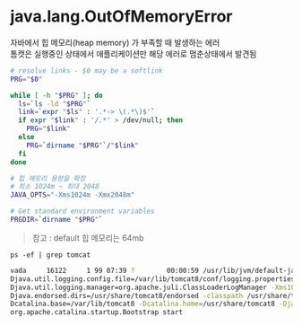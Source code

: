 # java.lang.OutOfMemoryError  
자바에서 힙 메모리(heap memory) 가 부족할 때 발생하는 에러  
톰캣은 실행중인 상태에서 애플리케이션만 해당 에러로 멈춘상태에서 발견됨  
```.sh
# resolve links - $0 may be a softlink
PRG="$0"

while [ -h "$PRG" ]; do
  ls=`ls -ld "$PRG"`
  link=`expr "$ls" : '.*-> \(.*\)$'`
  if expr "$link" : '/.*' > /dev/null; then
    PRG="$link"
  else
    PRG=`dirname "$PRG"`/"$link"
  fi
done

# 힙 메모리 용량을 확장
# 최소 1024m ~ 최대 2048
JAVA_OPTS="-Xms1024m -Xmx2048m" 

# Get standard environment variables
PRGDIR=`dirname "$PRG"`
```
> 참고 : default 힙 메모리는 64mb

```ps -ef | grep tomcat```
```.sh
vada     16122     1 99 07:39 ?        00:00:59 /usr/lib/jvm/default-java/bin/java -
Djava.util.logging.config.file=/var/lib/tomcat8/conf/logging.properties -
Djava.util.logging.manager=org.apache.juli.ClassLoaderLogManager -Xms1024m -Xmx2048m -XX:MaxPermSize=1024m -
Djava.endorsed.dirs=/usr/share/tomcat8/endorsed -classpath /usr/share/tomcat8/bin/bootstrap.jar:/usr/share/tomcat8/bin/tomcat-juli.jar -
Dcatalina.base=/var/lib/tomcat8 -Dcatalina.home=/usr/share/tomcat8 -Djava.io.tmpdir=/tmp/tomcat8-tomcat8-tmp 
org.apache.catalina.startup.Bootstrap start
```
